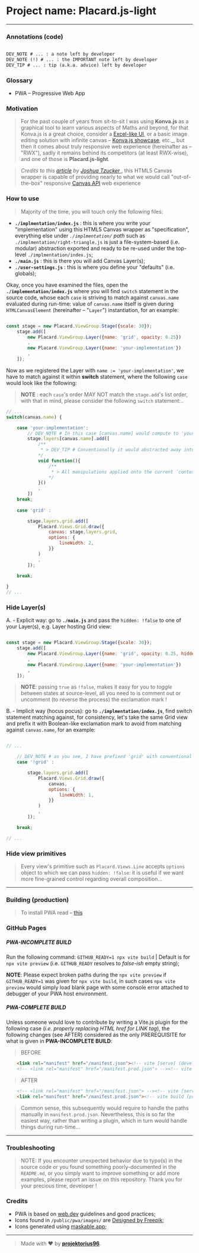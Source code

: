 # Project name: **Placard.js-light**

---

### Annotations (code)

```diff

DEV_NOTE # ... : a note left by developer
DEV_NOTE (!) # ... : the IMPORTANT note left by developer
DEV_TIP # ... : tip (a.k.a. advice) left by developer

```

### Glossary

- PWA – Progressive Web App

### Motivation

> For the past couple of years from sit-to-sit I was using **Konva.js** as a graphical tool to learn various aspects of Maths and beyond, for that Konva.js is a great choice, consider a [Excel-like UI](https://youtube.com/playlist?list=PL7JUsQnnxGCsfxAjqhqPzBYHxk2o4u2bo&si=F-IaKSHgk79XAXw_), or a basic image editing solution with infinite canvas – [Konva.js showcase](https://konvajs.org/docs/sandbox/index.html), etc._, but then it comes about truly responsive web experience (hereinafter as – "RWX"), sadly it remains behind its competitors (at least RWX-wise), and one of those is **Placard.js-light**.

> _Credits to this [article](https://joshuatz.com/posts/2022/canvas-hit-detection-methods/) by [Joshua Tzucker ](https://www.linkedin.com/in/joshuatzucker/)_, this HTML5 Canvas wrapper is capable of providing nearly to what we would call "out-of-the-box" responsive [Canvas API](https://html.spec.whatwg.org/multipage/canvas.html) web experience

### How to use

> Majority of the time, you will touch only the following files:

- **`./implmentation/index.js`** : this is where you write your "implementation" using this HTML5 Canvas wrapper as "specification", everything else under _`./implmentation/` path_ such as `./implmentation/right-triangle.js` is just a file-system-based (i.e. modular) abstraction exported and ready to be re-used under the top-level `./implmentation/index.js`;
- **`./main.js`** : this is there you will add Canvas Layer(s);
- **`./user-settings.js`** : this is where you define your "defaults" (i.e. globals);

Okay, once you have examined the files, open the **`./implementation/index.js`** where you will find `switch` statement in the source code, whose each `case` is striving to match against `canvas.name` evaluated during run-time: value of `canvas.name` itself is given during `HTMLCanvasElement` (hereinafter – "`Layer`") instantiation, for an example:

```js

const stage = new Placard.ViewGroup.Stage({scale: 30});
    stage.add([
        new Placard.ViewGroup.Layer({name: 'grid', opacity: 0.25})
        ,
        new Placard.ViewGroup.Layer({name: 'your-implementation'})
        ,
    ]);

```

Now as we registered the Layer with `name := 'your-implementation'`, we have to match against it within **switch** statement, where the following `case` would look like the following:

> **NOTE** : each `case`'s order MAY NOT match the `stage.add`'s list order, with that in mind, please consider the following `switch` statement:..

```js
// ...
switch(canvas.name) {

    case 'your-implementation':
        // DEV_NOTE # In this case [canvas.name] would compute to 'your-implementation' during run-time:
        stage.layers[canvas.name].add([
            /** 
             * > DEV_TIP # Conventionally it would abstracted away into its own logic under `./implementation/<implementation-name.js>`, for an example `./implementation/right-triangle.js`, otherwise we can simply use `void function` to contain such logic as follows:.. 
            */
            void function(){
                /**
                 * > All manipulations applied onto the current `context` goes here between curly braces of this void function... 
                */
            }()
            ,
        ])
    break;
    
    case 'grid' :

        stage.layers.grid.add([
            Placard.Views.Grid.draw({
                canvas: stage.layers.grid, 
                options: {
                    lineWidth: 2,
                }}
            )
            ,
        ]);
    
    break;

}
// ...
```

### Hide Layer(s)

A. - Explicit way: go to **`./main.js`** and pass the `hidden: !false` to one of your Layer(s), e.g. Layer hosting Grid view:

```js

const stage = new Placard.ViewGroup.Stage({scale: 30});
    stage.add([
        new Placard.ViewGroup.Layer({name: 'grid', opacity: 0.25, hidden: false})
        ,
        new Placard.ViewGroup.Layer({name: 'your-implementation'})
        ,
    ]);

```

> **NOTE**: passing `true` as `!false`, makes it easy for you to _toggle_ between states at source-level, all you need to is comment out or uncomment (to reverse the process) the exclamation mark !

B. - Implicit way (hocus pocus): go to **`./implmentation/index.js`**, find switch statement matching against, for consistency, let's take the same Grid view and prefix it with Boolean-like exclamation mark to avoid from matching against `canvas.name`, for an example:

```js

// ...

    // DEV_NOTE # as you see, I have prefixed 'grid' with conventional exclamation mark, this opts out the context from drawing on bitmap
    case '!grid' :

        stage.layers.grid.add([
            Placard.Views.Grid.draw({
                canvas, 
                options: {
                    lineWidth: 1,
                }}
            )
            ,
        ]);

    break;

// ...

```

### Hide view primitives

> Every view's primitive such as `Placard.Views.Line` accepts `options` object to which we can pass `hidden: !false`: it is useful if we want more fine-grained control regarding overall composition...

---

### Building (production)

> To install PWA read – [this](https://web.dev/learn/pwa/installation)

### GitHub Pages

##### PWA-INCOMPLETE BUILD

Run the following command: `GITHUB_READY=1 npx vite build` | Default is for `npx vite preview` (i.e. `GITHUB_READY` resolves to _false-ish_ empty string); 

**NOTE**: Please expect broken paths during the `npx vite preview` if `GITHUB_READY=1` was given for `npx vite build`, in such cases `npx vite preview` would simply load blank page with some console error attached to debugger of your PWA host environment.

##### PWA-COMPLETE BUILD

Unless someone would love to contribute by writing a Vite.js plugin for the following case (_i.e. properly replacing HTML href for LINK tag_), the following changes (see AFTER) considered as the only PREREQUISITE for what is given in **PWA-INCOMPLETE BUILD**:

> BEFORE

```html
    <link rel="manifest" href="/manifest.json"><!-- vite [serve] (development) -->
    <!-- <link rel="manifest" href="/manifest.prod.json"> --><!-- vite build (production) -->
```

> AFTER

```html
    <!-- <link rel="manifest" href="/manifest.json"> --><!-- vite [serve] (development) -->
    <link rel="manifest" href="/manifest.prod.json"><!-- vite build (production) -->
```

> Common sense, this subsequently would require to handle the paths manually in `manifest.prod.json`. Nevertheless, this is so far the easiest way, rather than writing a plugin, which in turn would handle things during run-time...

---

### Troubleshooting

> NOTE: If you encounter unexpected behavior due to typo(s) in the source code or you found something poorly-documented in the `README.md`, or you simply want to improve something or add more examples, please report an issue on this repository. Thank you for your precious time, developer !

### Credits

- PWA is based on [web.dev](https://web.dev/learn/pwa) guidelines and good practices;
- Icons found in `/public/pwa/images/` are [Designed by Freepik](https://www.freepik.com/icon/android_6424298#fromView=search&page=1&position=27&uuid=b1e6241a-d535-4fc9-ba15-95748332be6a);
- Icons generated using [maskable.app](https://maskable.app/editor);

---

> Made with ♥ by [**projektorius96**](https://github.com/projektorius96).
